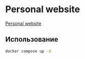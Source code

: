# Personal website

[Personal website](https://github.com/mitya-borodin/website)

## Использование

```bash
docker compose up -d 
```
